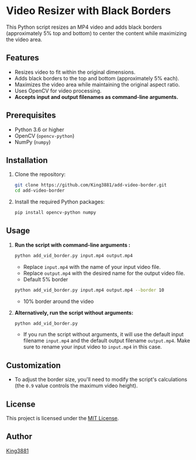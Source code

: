 # Video Resizer with Black Borders

This Python script resizes an MP4 video and adds black borders (approximately 5% top and bottom) to center the content while maximizing the video area.

## Features

*   Resizes video to fit within the original dimensions.
*   Adds black borders to the top and bottom (approximately 5% each).
*   Maximizes the video area while maintaining the original aspect ratio.
*   Uses OpenCV for video processing.
*   **Accepts input and output filenames as command-line arguments.**

## Prerequisites

*   Python 3.6 or higher
*   OpenCV (`opencv-python`)
*   NumPy (`numpy`)

## Installation

1.  Clone the repository:

    ```bash
    git clone https://github.com/King3881/add-video-border.git
    cd add-video-border
    ```

2.  Install the required Python packages:

    ```bash
    pip install opencv-python numpy
    ```

## Usage

1.  **Run the script with command-line arguments :**

    ```bash
    python add_vid_border.py input.mp4 output.mp4
    ```

    *   Replace `input.mp4` with the name of your input video file.
    *   Replace `output.mp4` with the desired name for the output video file.
    *   Default 5% border

    ```bash
    python add_vid_border.py input.mp4 output.mp4 --border 10
    ```

    * 10% border around the video 


2.  **Alternatively, run the script without arguments:**

    ```bash
    python add_vid_border.py
    ```

    *   If you run the script without arguments, it will use the default input filename `input.mp4` and the default output filename `output.mp4`.  Make sure to rename your input video to `input.mp4` in this case.

## Customization

*   To adjust the border size, you'll need to modify the script's calculations (the `0.9` value controls the maximum video height).

## License

This project is licensed under the [MIT License](LICENSE).

## Author

[King3881](https://github.com/King3881)
